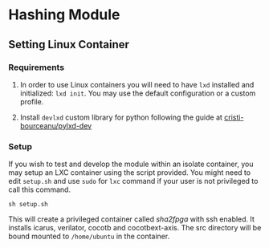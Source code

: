 # Hashing Module

## Setting Linux Container

### Requirements

1. In order to use Linux containers you will need to have `lxd` installed and initialized: `lxd init`. You may use the default configuration or a custom profile.

2. Install `devlxd` custom library for python following the guide at  [cristi-bourceanu/pylxd-dev](https://github.com/cristi-bourceanu/pylxd-dev)

### Setup

If you wish to test and develop the module within an isolate container, you may setup an LXC container using the script provided. You might need to edit `setup.sh` and use `sudo` for `lxc` command if your user is not privileged to call this command.

```shell
sh setup.sh
```

This will create a privileged container called *sha2fpga* with ssh enabled. It installs icarus, verilator, cocotb and cocotbext-axis. The src directory will be bound mounted to `/home/ubuntu` in the container.